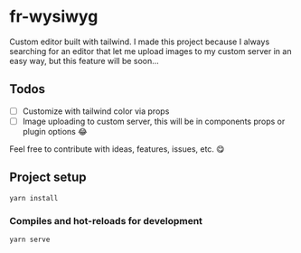 # fr-wysiwyg

Custom editor built with tailwind. I made this project because I always searching for an editor that let me upload images to my custom server in an easy way, but this feature will be soon...

## Todos
- [ ] Customize with tailwind color via props
- [ ] Image uploading to custom server, this will be in components props or plugin options 😂

Feel free to contribute with ideas, features, issues, etc. 😋 

## Project setup
```
yarn install
```

### Compiles and hot-reloads for development
```
yarn serve
```

